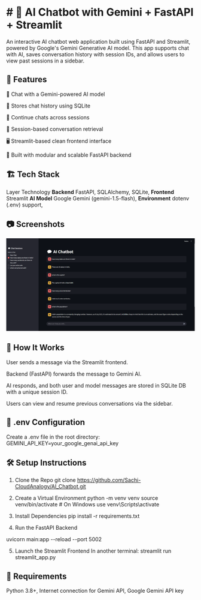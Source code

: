 # # 💬 AI Chatbot with Gemini + FastAPI + Streamlit


An interactive AI chatbot web application built using FastAPI and Streamlit, powered by Google's Gemini Generative AI model. This app supports chat with AI, saves conversation history with session IDs, and allows users to view past sessions in a sidebar.

## 🚀 Features
🤖 Chat with a Gemini-powered AI model

📂 Stores chat history using SQLite

🔁 Continue chats across sessions

📑 Session-based conversation retrieval

🖥️ Streamlit-based clean frontend interface

🔧 Built with modular and scalable FastAPI backend

## 🏗️ Tech Stack

Layer	Technology
**Backend**	FastAPI, SQLAlchemy, SQLite, 
**Frontend**	Streamlit
**AI Model**	Google Gemini (gemini-1.5-flash), 
**Environment**	dotenv (.env) support, 

## 📷 Screenshots

![🧾 Chat Interface](AI_Chatbot.png)

## 🧠 How It Works
User sends a message via the Streamlit frontend.

Backend (FastAPI) forwards the message to Gemini AI.

AI responds, and both user and model messages are stored in SQLite DB with a unique session ID.

Users can view and resume previous conversations via the sidebar.

## 🔐 .env Configuration
Create a .env file in the root directory:
GEMINI_API_KEY=your_google_genai_api_key

## 🛠️ Setup Instructions
1. Clone the Repo
git clone https://github.com/Sachi-CloudAnalogy/AI_Chatbot.git

2. Create a Virtual Environment
python -m venv venv
source venv/bin/activate  # On Windows use venv\Scripts\activate

3. Install Dependencies
pip install -r requirements.txt

4. Run the FastAPI Backend

uvicorn main:app --reload --port 5002

5. Launch the Streamlit Frontend
In another terminal:
streamlit run streamlit_app.py

## 📌 Requirements
Python 3.8+, 
Internet connection for Gemini API, 
Google Gemini API key 
